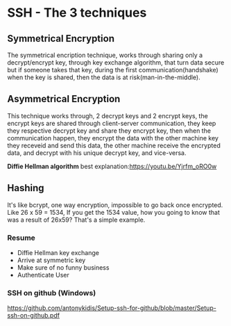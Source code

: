 # SSH - The 3 techniques

## Symmetrical Encryption

The symmetrical encription technique, works through sharing only a decrypt/encrypt key, through key exchange algorithm, that turn data secure but if someone takes that key, during the first communication(handshake) when the key is shared, then the data is at risk(man-in-the-middle).

## Asymmetrical Encryption

This technique works through, 2 decrypt keys and 2 encrypt keys, the encrypt keys are shared through client-server communication, they keep they respective decrypt key and share they encrypt key, then when the communication happen, they encrypt the data with the other machine key they receveid and send this data, the other machine receive the encrypted data, and decrypt with his unique decrypt key, and vice-versa.

__Diffie Hellman algorithm__ best explanation:https://youtu.be/Yjrfm_oRO0w

## Hashing

It's like bcrypt, one way encryption, impossible to go back once encrypted. Like 26 x 59 = 1534, If you get the 1534 value, how you going to know that was a result of 26x59? That's a simple example.

### Resume

- Diffie Hellman key exchange
- Arrive at symmetric key
- Make sure of no funny business
- Authenticate User

### SSH on github (Windows)
https://github.com/antonykidis/Setup-ssh-for-github/blob/master/Setup-ssh-on-github.pdf